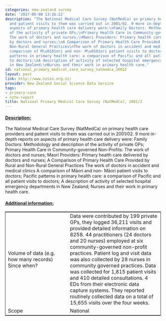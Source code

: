 ```yaml
---
categories: new-zealand survey
date: '2017-05-08 13:16:22'
description: "The National Medical Care Survey (NatMedCa) on primary health care providers
  and patient visits to them was carried out in 2001/02. 9 more in-depth reports on
  aspects of primary health care delivery were:\nFamily Doctors: Methodology and description
  of the activity of private GPs;\nPrimary Health Care in Community-governed Non-Profits:
  The work of doctors and nurses;\nMaori Providers: Primary health care delivered
  by doctors and nurses;\nA Comparison of Primary Health Care Provided by Rural and
  Non-Rural General Practices\nThe work of doctors in accident and medical clinics\nA
  comparison of M\u0101ori and non- M\u0101ori patient visits to doctors;\nPacific
  patterns in primary health care: a comparison of Pacific and all patient visits
  to doctors;\nA description of activity of selected hospital emergency departments
  in New Zealand;\nNurses and their work in primary health care."
id: national_primary_medical_care_survey_natmedca_20012
layout: post
link: http://www.nzssn.org.nz/
provider: New Zealand Social Science Data Service
tags:
- primary-care
- nzte-report
title: National Primary Medical Care Survey (NatMedCa), 2001/2
---
```



 <h4> <u>Description:</u> </h4>
The National Medical Care Survey (NatMedCa) on primary health care providers and patient visits to them was carried out in 2001/02. 9 more in-depth reports on aspects of primary health care delivery were:
Family Doctors: Methodology and description of the activity of private GPs;
Primary Health Care in Community-governed Non-Profits: The work of doctors and nurses;
Maori Providers: Primary health care delivered by doctors and nurses;
A Comparison of Primary Health Care Provided by Rural and Non-Rural General Practices
The work of doctors in accident and medical clinics
A comparison of Māori and non- Māori patient visits to doctors;
Pacific patterns in primary health care: a comparison of Pacific and all patient visits to doctors;
A description of activity of selected hospital emergency departments in New Zealand;
Nurses and their work in primary health care.
 <h4> <u>Additional information:</u> </h4>
 <table style="border: 1px solid">
 <tr> <td width="40%">Volume of data (e.g. how many records)
Since when?</td> <td>Data were contributed by 199 private GPs, they logged 36,211 visits and provided detailed information on 8258.
44 practitioners (24 doctors and 20 nurses) employed at six community-governed non-profit practices.
Patient log and visit data was also collected by 28 nurses in community governed practices. Data was collected for 1,815 patient visits and 410 detailed consultations.
4 EDs from their electronic data capture systems. They reported routinely collected data on a total of 15,655 visits over the four weeks.</td> </tr>
 <tr> <td width="40%">Scope</td> <td>National</td> </tr>
 </table>